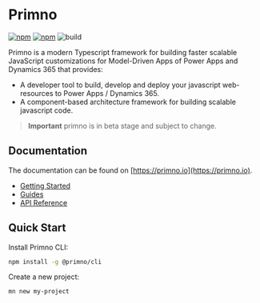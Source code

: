 # Primno

[![npm](https://img.shields.io/npm/v/@primno/core.svg)](https://www.npmjs.com/package/@primno/core)
[![npm](https://img.shields.io/npm/l/@primno/core.svg)](https://github.com/primno/primno/blob/main/LICENSE)
![build](https://img.shields.io/github/actions/workflow/status/primno/primno/test-core.yml)

Primno is a modern Typescript framework for building faster scalable JavaScript customizations for Model-Driven Apps of Power Apps and Dynamics 365 that provides:

- A developer tool to build, develop and deploy your javascript web-resources to Power Apps / Dynamics 365.
- A component-based architecture framework for building scalable javascript code.

> **Important**
> primno is in beta stage and subject to change.

## Documentation

The documentation can be found on [https://primno.io](https://primno.io).

- [Getting Started](https://primno.io/docs/getting-started)
- [Guides](https://primno.io/docs/guides)
- [API Reference](https://primno.io/docs/api-reference)

## Quick Start

Install Primno CLI:

```bash
npm install -g @primno/cli
```

Create a new project:

```bash
mn new my-project
```
